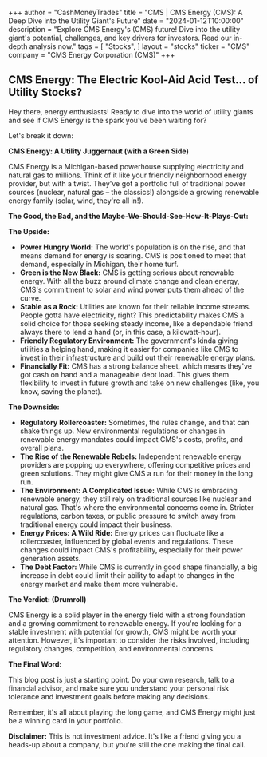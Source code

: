 +++
author = "CashMoneyTrades"
title = "CMS |  CMS Energy (CMS): A Deep Dive into the Utility Giant's Future"
date = "2024-01-12T10:00:00"
description = "Explore CMS Energy's (CMS) future! Dive into the utility giant's potential, challenges, and key drivers for investors. Read our in-depth analysis now."
tags = [
"Stocks",
]
layout = "stocks"
ticker = "CMS"
company = "CMS Energy Corporation (CMS)"
+++
        


## CMS Energy: The Electric Kool-Aid Acid Test... of Utility Stocks? 

Hey there, energy enthusiasts! Ready to dive into the world of utility giants and see if CMS Energy is the spark you've been waiting for?  

Let's break it down:  

**CMS Energy: A Utility Juggernaut (with a Green Side)**

CMS Energy is a Michigan-based powerhouse supplying electricity and natural gas to millions. Think of it like your friendly neighborhood energy provider, but with a twist. They've got a portfolio full of traditional power sources (nuclear, natural gas – the classics!) alongside a growing renewable energy family (solar, wind, they're all in!).  

**The Good, the Bad, and the Maybe-We-Should-See-How-It-Plays-Out:**

**The Upside:** 

* **Power Hungry World:**  The world's population is on the rise, and that means demand for energy is soaring. CMS is positioned to meet that demand, especially in Michigan, their home turf.
* **Green is the New Black:**  CMS is getting serious about renewable energy. With all the buzz around climate change and clean energy,  CMS's commitment to solar and wind power puts them ahead of the curve.
* **Stable as a Rock:**  Utilities are known for their reliable income streams.  People gotta have electricity, right? This predictability makes CMS a solid choice for those seeking steady income, like a dependable friend always there to lend a hand (or, in this case, a kilowatt-hour).
* **Friendly Regulatory Environment:**  The government's kinda giving utilities a helping hand, making it easier for companies like CMS to invest in their infrastructure and build out their renewable energy plans.
* **Financially Fit:**  CMS has a strong balance sheet, which means they've got cash on hand and a manageable debt load. This gives them flexibility to invest in future growth and take on new challenges (like, you know, saving the planet).

**The Downside:**

* **Regulatory Rollercoaster:**  Sometimes, the rules change, and that can shake things up.  New environmental regulations or changes in renewable energy mandates could impact CMS's costs, profits, and overall plans. 
* **The Rise of the Renewable Rebels:**  Independent renewable energy providers are popping up everywhere, offering competitive prices and green solutions.  They might give CMS a run for their money in the long run. 
* **The Environment: A Complicated Issue:**  While CMS is embracing renewable energy, they still rely on traditional sources like nuclear and natural gas.  That's where the environmental concerns come in.  Stricter regulations, carbon taxes, or public pressure to switch away from traditional energy could impact their business.
* **Energy Prices: A Wild Ride:**  Energy prices can fluctuate like a rollercoaster, influenced by global events and regulations.  These changes could impact CMS's profitability, especially for their power generation assets.
* **The Debt Factor:** While CMS is currently in good shape financially,  a big increase in debt could limit their ability to adapt to changes in the energy market and make them more vulnerable.

**The Verdict: (Drumroll)**

CMS Energy is a solid player in the energy field with a strong foundation and a growing commitment to renewable energy. If you're looking for a stable investment with potential for growth, CMS might be worth your attention. However, it's important to consider the risks involved, including regulatory changes, competition, and environmental concerns.  

**The Final Word:**

This blog post is just a starting point. Do your own research, talk to a financial advisor, and make sure you understand your personal risk tolerance and investment goals before making any decisions.  

Remember, it's all about playing the long game, and CMS Energy might just be a winning card in your portfolio.  

**Disclaimer:** This is not investment advice. It's like a friend giving you a heads-up about a company, but you're still the one making the final call. 

        